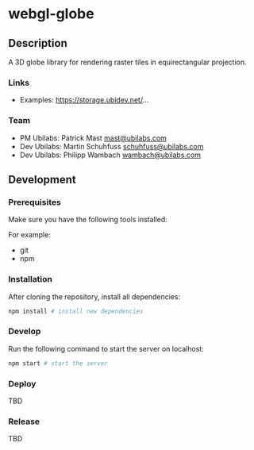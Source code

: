 # webgl-globe

## Description

A 3D globe library for rendering raster tiles in equirectangular projection.

### Links

- Examples: https://storage.ubidev.net/...

### Team

- PM Ubilabs: Patrick Mast <mast@ubilabs.com>
- Dev Ubilabs: Martin Schuhfuss <schuhfuss@ubilabs.com>
- Dev Ubilabs: Philipp Wambach <wambach@ubilabs.com>

## Development

### Prerequisites

Make sure you have the following tools installed:

For example:

- git
- npm

### Installation

After cloning the repository, install all dependencies:

```sh
npm install # install new dependencies
```

### Develop

Run the following command to start the server on localhost:

```sh
npm start # start the server
```

### Deploy

TBD

### Release

TBD
